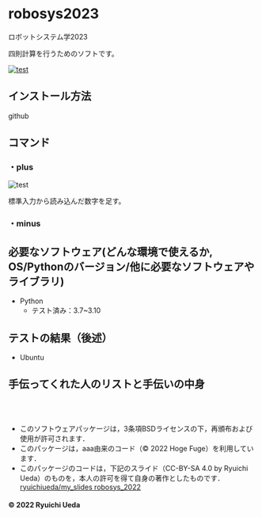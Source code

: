 # robosys2023
ロボットシステム学2023

四則計算を行うためのソフトです。

[![test](https://github.com/minamimi13/robosys2023/actions/workflows/test.yml/badge.svg)](https://github.com/minamimi13/robosys2023/actions/workflows/test.yml)

## インストール方法
github

## コマンド
### ・plus
![test](https://github.com/minamimi13/robosys2023/actions/workflows/test.yml/badge.svg)

標準入力から読み込んだ数字を足す。

### ・minus


## 必要なソフトウェア(どんな環境で使えるか, OS/Pythonのバージョン/他に必要なソフトウェアやライブラリ)
* Python
  * テスト済み：3.7~3.10
## テストの結果（後述）
* Ubuntu

## 手伝ってくれた人のリストと手伝いの中身

<br><br>
* このソフトウェアパッケージは，3条項BSDライセンスの下，再頒布および使用が許可されます．
* このパッケージは，aaa由来のコード（© 2022 Hoge Fuge）を利用しています．
* このパッケージのコードは，下記のスライド（CC-BY-SA 4.0 by Ryuichi Ueda）のものを，本人の許可を得て自身の著作としたものです．[ryuichiueda/my_slides robosys_2022](https://github.com/ryuichiueda/my_slides/tree/master/robosys_2022)
#### © 2022 Ryuichi Ueda
